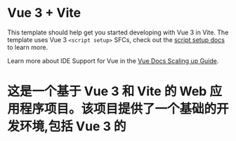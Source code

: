 # Vue 3 + Vite

This template should help get you started developing with Vue 3 in Vite. The template uses Vue 3 `<script setup>` SFCs, check out the [script setup docs](https://v3.vuejs.org/api/sfc-script-setup.html#sfc-script-setup) to learn more.

Learn more about IDE Support for Vue in the [Vue Docs Scaling up Guide](https://vuejs.org/guide/scaling-up/tooling.html#ide-support).

# 这是一个基于 Vue 3 和 Vite 的 Web 应用程序项目。该项目提供了一个基础的开发环境,包括 Vue 3 的 <script setup> 单文件组件、IDE 支持等。

主要功能点
实现了问题管理和练习功能
提供了问题导出为 Word 文档的功能
增强了 API 的安全性和错误处理
技术栈
Vue 3
Vite
TypeScript
C#
许可证
该项目使用 MIT 许可证。
